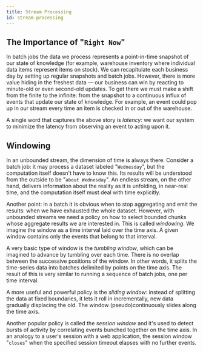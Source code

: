 ```yaml
---
title: Stream Processing
id: stream-processing
---
```


## The Importance of "`Right Now`"

In batch jobs the data we process represents a point-in-time snapshot of
our state of knowledge (for example, warehouse inventory where
individual data items represent items on stock). We can recapitulate
each business day by setting up regular snapshots and batch jobs.
However, there is more value hiding in the freshest data &mdash; our
business can win by reacting to minute-old or even second-old updates.
To get there we must make a shift from the finite to the infinite: from
the snapshot to a continuous influx of events that update our state of
knowledge. For example, an event could pop up in our stream every time
an item is checked in or out of the warehouse.

A single word that captures the above story is *latency*: we want our
system to minimize the latency from observing an event to acting upon
it.

## Windowing

In an unbounded stream, the dimension of time is always there.  Consider
a batch job: it may process a dataset labeled "`Wednesday`", but the
computation itself doesn't have to know this. Its results will be
understood from the outside to be "`about Wednesday`". An endless stream,
on the other hand, delivers information about the reality as it is
unfolding, in near-real time, and the computation itself must deal with
time explicitly.

Another point: in a batch it is obvious when to stop aggregating and
emit the results: when we have exhausted the whole dataset. However,
with unbounded streams we need a policy on how to select bounded chunks
whose aggregate results we are interested in. This is called
*windowing*. We imagine the window as a time interval laid over the time
axis. A given window contains only the events that belong to that
interval.

A very basic type of window is the *tumbling window*, which can be
imagined to advance by tumbling over each time. There is no overlap
between the successive positions of the window. In other words, it
splits the time-series data into batches delimited by points on the time
axis. The result of this is very similar to running a sequence of batch
jobs, one per time interval.

A more useful and powerful policy is the *sliding window*: instead of
splitting the data at fixed boundaries, it lets it roll in
incrementally, new data gradually displacing the old. The window
(pseudo)continuously slides along the time axis.

Another popular policy is called the *session window* and it's used to
detect bursts of activity by correlating events bunched together on the
time axis. In an analogy to a user's session with a web application,
the session window "`closes`" when the specified session timeout elapses
with no further events.